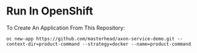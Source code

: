 # Run In OpenShift
To Create An Application From This Repository:

```
oc new-app https://github.com/masterhead/axon-service-demo.git --context-dir=product-command --strategy=docker --name=product-command
```